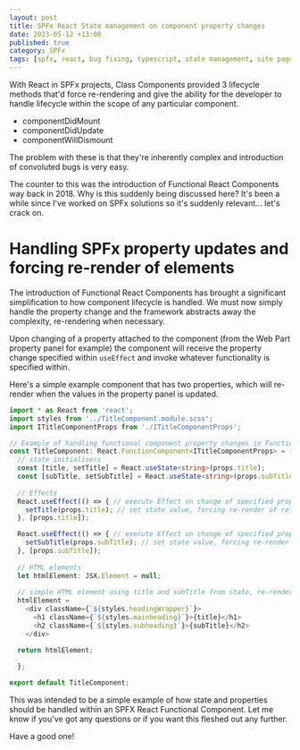 ```yaml
---
layout: post
title: SPFx React State management on component property changes
date: 2023-05-12 +13:00
published: true
category: SPFx
tags: [spfx, react, bug fixing, typescript, state management, site page copying, cross tenant]
---
```


With React in SPFx projects, Class Components provided 3 lifecycle methods that'd force re-rendering and give the ability for the developer to handle lifecycle within the scope of any particular component.

- componentDidMount
- componentDidUpdate
- componentWillDismount

The problem with these is that they're inherently complex and introduction of convoluted bugs is very easy.

The counter to this was the introduction of Functional React Components way back in 2018. Why is this suddenly being discussed here? It's been a while since I've worked on SPFx solutions so it's suddenly relevant... let's crack on.


# Handling SPFx property updates and forcing re-render of elements

The introduction of Functional React Components has brought a significant simplification to how component lifecycle is handled. We must now simply handle the property change and the framework abstracts away the complexity, re-rendering when necessary.

Upon changing of a property attached to the component (from the Web Part property panel for example) the component will receive the property change specified within `useEffect` and invoke whatever functionality is specified within.

Here's a simple example component that has two properties, which will re-render when the values in the property panel is updated.

~~~ts
import * as React from 'react';
import styles from '../TitleComponent.module.scss';
import ITitleComponentProps from './ITitleComponentProps';

// Example of handling functional component property changes in Functional SPFx React components
const TitleComponent: React.FunctionComponent<ITitleComponentProps> = (props) => {
  // state initialisers
  const [title, setTitle] = React.useState<string>(props.title);
  const [subTitle, setSubTitle] = React.useState<string>(props.subTitle);
  
  // Effects
  React.useEffect(() => { // execute Effect on change of specified property; props.title
    setTitle(props.title); // set state value, forcing re-render of related component element(s)
  }, [props.title]);

  React.useEffect(() => { // execute Effect on change of specified property; props.subTitle
    setSubTitle(props.subTitle); // set state value, forcing re-render of related component element(s)
  }, [props.subTitle]);
  
  // HTML elements
  let htmlElement: JSX.Element = null;
  
  // simple HTML element using title and subTitle from state, re-rendering on change of the backing property
  htmlElement =
    <div className={`${styles.headingWrapper}`}>
      <h1 className={`${styles.mainheading}`}>{title}</h1>
      <h2 className={`${styles.subheading}`}>{subTitle}</h2>
    </div>

  return htmlElement;
  
  };

export default TitleComponent;
~~~

This was intended to be a simple example of how state and properties should be handled within an SPFX React Functional Component. Let me know if you've got any questions or if you want this fleshed out any further.

Have a good one!

